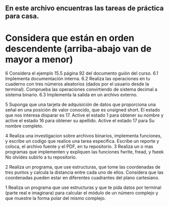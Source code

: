 ## En este archivo encuentras las tareas de práctica para casa.
# Considera que están en orden descendente (arriba-abajo van de mayor a menor)

6 Considera el ejemplo 15.5 página 92 del documento guión del curso.
6.1 Implementa documentación interna.
6.2 Realiza las operaciones en tu cuaderno con tres números
aleatorios (dados por el usuario desde la terminal). Comprueba
las operaciones convirtiendo de sistema decimal a sistema
binario.
6.3 Implementa la salida en un archivo externo.


5 Suponga que una tarjeta de adquisición de datos que proporciona una
señal en una posición de valor conocido, que es unsigned short. El
estado que nos interesa disparar es 17. Active el estado 1 para obtener
su nombre y active el estado 16 para obtener su apellido. Active el
estado 17 para Su nombre completo.


4 Realiza una investigacion sobre archivos binarios, implementa funciones, y escribe un codigo 
    que realice una tarea especifica. Escribe un reporte y coloca, el archivo fuente y el PDF, 
    en tu repositorio.
3 Realiza un o mas programas que implementen y expliquen las funciones fwrite, fread, y fseek 
    No olvides subirlo a tu repositorio.

2 Realiza un programa, que use estructuras, que tome las coordenadas de tres puntos y calcula 
    la distancia entre cada uno de ellos. Considera que las coordenadas pueden estar en diferentes 
    cuadrantes del plano cartesiano.

1 Realiza un programa que use estructuras y que te pida datos por terminal (parte real e imaginara) 
    para calcular el módulo de un número complejo y que muestre la forma polar del mismo complejo.
